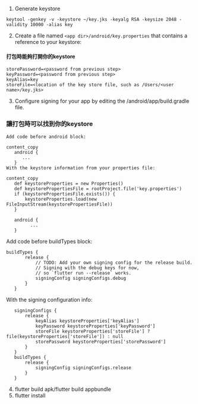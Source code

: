 1. Generate keystore
```
keytool -genkey -v -keystore ~/key.jks -keyalg RSA -keysize 2048 -validity 10000 -alias key
```

2. Create a file named `<app dir>/android/key.properties` that contains a reference to your keystore:
#### 打包時能夠打開你的keystore

```
storePassword=<password from previous step>
keyPassword=<password from previous step>
keyAlias=key
storeFile=<location of the key store file, such as /Users/<user name>/key.jks>
```

3. Configure signing for your app by editing the <app dir>/android/app/build.gradle file.
### 讓打包時可以找到你的keystore

```
Add code before android block:

content_copy
   android {
      ...
   }
With the keystore information from your properties file:

content_copy
   def keystoreProperties = new Properties()
   def keystorePropertiesFile = rootProject.file('key.properties')
   if (keystorePropertiesFile.exists()) {
       keystoreProperties.load(new FileInputStream(keystorePropertiesFile))
   }

   android {
         ...
   }

```

Add code before buildTypes block:

```
buildTypes {
       release {
           // TODO: Add your own signing config for the release build.
           // Signing with the debug keys for now,
           // so `flutter run --release` works.
           signingConfig signingConfigs.debug
       }
   }
```
With the signing configuration info:

```
   signingConfigs {
       release {
           keyAlias keystoreProperties['keyAlias']
           keyPassword keystoreProperties['keyPassword']
           storeFile keystoreProperties['storeFile'] ? file(keystoreProperties['storeFile']) : null
           storePassword keystoreProperties['storePassword']
       }
   }
   buildTypes {
       release {
           signingConfig signingConfigs.release
       }
   }
```

4. flutter build apk/flutter build appbundle
5. flutter install
